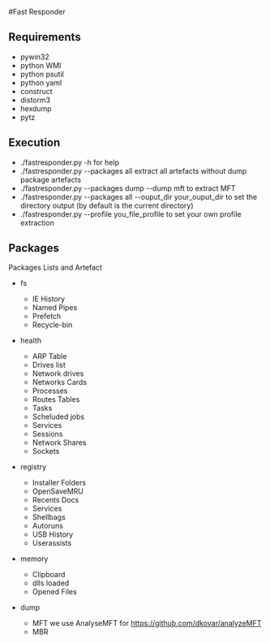 #Fast Responder

## Requirements
- pywin32
- python WMI
- python psutil
- python yaml
- construct
- distorm3
- hexdump
- pytz

## Execution
- ./fastresponder.py -h for help
- ./fastresponder.py --packages all  extract all artefacts without dump package artefacts
- ./fastresponder.py --packages dump --dump mft to extract MFT
- ./fastresponder.py --packages all --ouput_dir your_ouput_dir to set the directory output (by default is the current directory)
- ./fastresponder.py --profile you_file_profile to set your own profile extraction
## Packages

Packages Lists and Artefact

  * fs
    * IE History
    * Named Pipes
    * Prefetch
    * Recycle-bin
  * health
    * ARP Table
    * Drives list
    * Network drives
    * Networks Cards
    * Processes
    * Routes Tables
    * Tasks
    * Scheluded jobs
    * Services
    * Sessions
    * Network Shares
    * Sockets
  
  * registry
    * Installer Folders
    * OpenSaveMRU
    * Recents Docs
    * Services
    * Shellbags
    * Autoruns
    * USB History
    * Userassists
  * memory
    * Clipboard
    * dlls loaded
    * Opened Files
  * dump
    * MFT we use AnalyseMFT for https://github.com/dkovar/analyzeMFT
    * MBR
  

